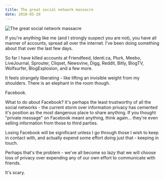 ```yaml
---
title: The great social network massacre
date: 2010-05-20
---
```


![The great social network massacre](https://source.unsplash.com/0gkw_9fy0eQ/1600x900)

If you're anything like me (and I strongly suspect you are not), you have all manner of accounts, spread all over the internet. I've been doing something about that over the last few days.

So far I have killed accounts at Friendfeed, Identi.ca, Plurk, Meebo, LiveJournal, Sprouter, Cliqset, Newsvine, Digg, Reddit, Bitly, BlogTV, Wolfsurfer, BlogExplosion, and a few more.

It feels strangely liberating - like lifting an invisible weight from my shoulders. There is an elephant in the room though.

Facebook.

What to do about Facebook? It's perhaps the least trustworthy of all the social networks - the current storm over information privacy has cemented it's position as the most dangerous place to share anything. If you thought "private message" on Facebook meant anything, think again... they're even selling information from those to third parties.

Losing Facebook will be significant unless I go through those I wish to keep in contact with, and actually expend some effort doing just that - keeping in touch.

Perhaps that's the problem - we've all become so lazy that we will choose loss of privacy over expending any of our own effort to communicate with friends.

It's scary.